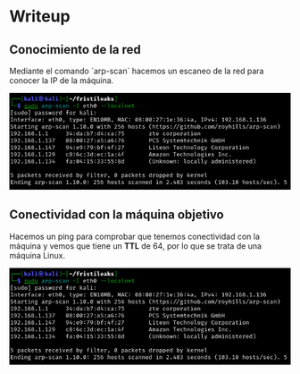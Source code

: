 # Writeup

## Conocimiento de la red

Mediante el comando ´arp-scan´ hacemos un escaneo de la red para conocer la IP de la máquina.

![alt text](image.png)

## Conectividad con la máquina objetivo

Hacemos un ping para comprobar que tenemos conectividad con la máquina y vemos que tiene un **TTL** de 64, por lo que se trata de una máquina Linux.

![alt text](image.png)